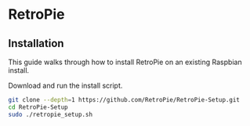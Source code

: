 # RetroPie

## Installation

This guide walks through how to install RetroPie on an existing Raspbian install.

Download and run the install script.

```sh
git clone --depth=1 https://github.com/RetroPie/RetroPie-Setup.git
cd RetroPie-Setup
sudo ./retropie_setup.sh
```